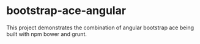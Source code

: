 # bootstrap-ace-angular
This project demonstrates the combination of angular bootstrap ace being built with npm bower and grunt.
